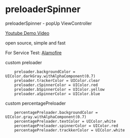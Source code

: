 # preloaderSpinner
preloaderSpinner - popUp ViewController


[Youtube Demo Video](https://www.youtube.com/watch?v=-R5sw4Kt1iI)


open source, simple and fast

For Service Test:
[Alamofire](https://github.com/Alamofire/Alamofire)





custom preloader

        preloader.backgroundColor = UIColor.darkGray.withAlphaComponent(0.7)
        preloader.trackerColor = UIColor.clear
        preloader.cSpinnerColor = UIColor.red
        preloader.bSpinnerColor = UIColor.yellow
        preloader.aSpinnerColor = UIColor.blue
        
        
custom percentagePreloader


        percentagePreloader.backgroundColor = UIColor.gray.withAlphaComponent(0.7)
        percentagePreloader.textColor = UIColor.white
        percentagePreloader.spinnerColor = UIColor.red
        percentagePreloader.trackkerColor = UIColor.white
   
